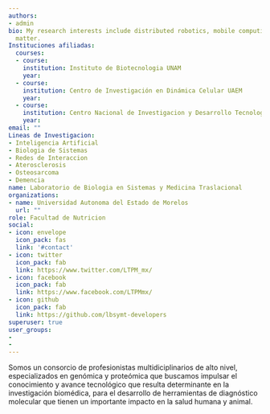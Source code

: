 ```yaml
---
authors:
- admin
bio: My research interests include distributed robotics, mobile computing and programmable
  matter.
Instituciones afiliadas:
  courses:
  - course: 
    institution: Instituto de Biotecnologia UNAM
    year: 
  - course: 
    institution: Centro de Investigación en Dinámica Celular UAEM
    year: 
  - course: 
    institution: Centro Nacional de Investigacion y Desarrollo Tecnologico TecNM
    year: 
email: ""
Lineas de Investigacion:
- Inteligencia Artificial
- Biologia de Sistemas
- Redes de Interaccion
- Aterosclerosis
- Osteosarcoma
- Demencia
name: Laboratorio de Biologia en Sistemas y Medicina Traslacional
organizations:
- name: Universidad Autonoma del Estado de Morelos
  url: ""
role: Facultad de Nutricion
social:
- icon: envelope
  icon_pack: fas
  link: '#contact'
- icon: twitter
  icon_pack: fab
  link: https://www.twitter.com/LTPM_mx/
- icon: facebook
  icon_pack: fab
  link: https://www.facebook.com/LTPMmx/
- icon: github
  icon_pack: fab
  link: https://github.com/lbsymt-developers
superuser: true
user_groups:
- 
- 
---
```


Somos un consorcio de profesionistas multidiciplinarios de alto nivel, especializados en genómica y proteómica que buscamos impulsar el conocimiento y avance tecnológico que resulta determinante en la investigación biomédica, para el desarrollo de herramientas de diagnóstico molecular que tienen un importante impacto en la salud humana y animal. 

